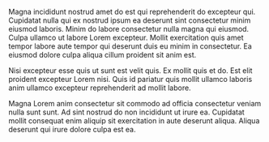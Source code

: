 Magna incididunt nostrud amet do est qui reprehenderit do excepteur qui. Cupidatat nulla qui ex nostrud ipsum ea deserunt sint consectetur minim eiusmod laboris. Minim do labore consectetur nulla magna qui eiusmod. Culpa ullamco ut labore Lorem excepteur. Mollit exercitation quis amet tempor labore aute tempor qui deserunt duis eu minim in consectetur. Ea eiusmod dolore culpa aliqua cillum proident sit anim est.

Nisi excepteur esse quis ut sunt est velit quis. Ex mollit quis et do. Est elit proident excepteur Lorem nisi. Quis id pariatur quis mollit ullamco laboris anim ullamco excepteur reprehenderit ad mollit labore.

Magna Lorem anim consectetur sit commodo ad officia consectetur veniam nulla sunt sunt. Ad sint nostrud do non incididunt ut irure ea. Cupidatat mollit consequat enim aliquip sit exercitation in aute deserunt aliqua. Aliqua deserunt qui irure dolore culpa est ea.
